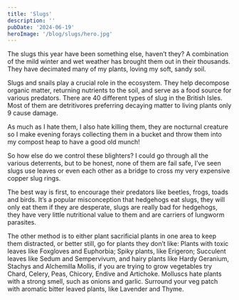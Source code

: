 ```yaml
---
title: 'Slugs'
description: ''
pubDate: '2024-06-19'
heroImage: '/blog/slugs/hero.jpg'
---
```


The slugs this year have been something else, haven’t they? A combination of the mild winter
and wet weather has brought them out in their thousands. They have decimated many of my
plants, loving my soft, sandy soil.

Slugs and snails play a crucial role in the ecosystem. They help decompose organic matter,
returning nutrients to the soil, and serve as a food source for various predators. There are 40
different types of slug in the British Isles. Most of them are detritivores preferring decaying
matter to living plants only 9 cause damage.

As much as I hate them, I also hate killing them, they are nocturnal creature so I make
evening forays collecting them in a bucket and throw them into my compost heap to have a
good old munch!

So how else do we control these blighters? I could go through all the various deterrents, but
to be honest, none of them are fail safe, I’ve seen slugs use leaves or even each other as a
bridge to cross my very expensive copper slug rings.

The best way is first, to encourage their predators like beetles, frogs, toads and birds. It’s a
popular misconception that hedgehogs eat slugs, they will only eat them if they are
desperate, slugs are really bad for hedgehogs, they have very little nutritional value to them
and are carriers of lungworm parasites.

The other method is to either plant sacrificial plants in one area to keep them distracted, or
better still, go for plants they don’t like: Plants with toxic leaves like Foxgloves and
Euphorbia; Spiky plants, like Erigeron; Succulent leaves like Sedum and Sempervivum, and
hairy plants like Hardy Geranium, Stachys and Alchemilla Mollis, if you are trying to grow
vegetables try Chard, Celery, Peas, Chicory, Endive and Artichoke. Molluscs hate plants with
a strong smell, such as onions and garlic. Surround your veg patch with aromatic bitter
leaved plants, like Lavender and Thyme.